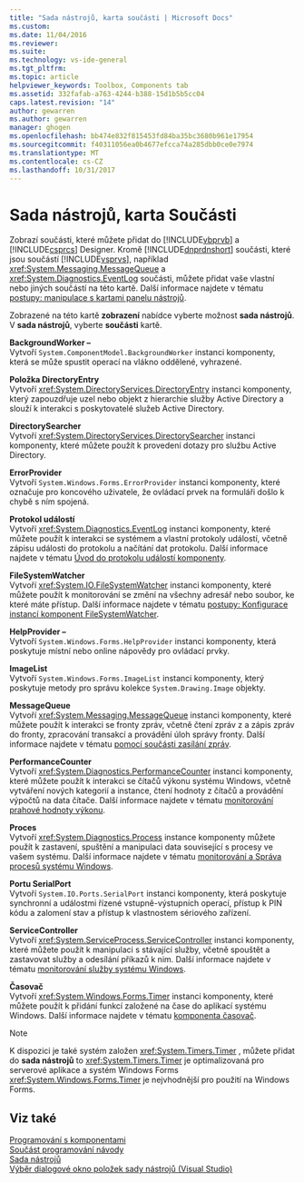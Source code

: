 ```yaml
---
title: "Sada nástrojů, karta součásti | Microsoft Docs"
ms.custom: 
ms.date: 11/04/2016
ms.reviewer: 
ms.suite: 
ms.technology: vs-ide-general
ms.tgt_pltfrm: 
ms.topic: article
helpviewer_keywords: Toolbox, Components tab
ms.assetid: 332fafab-a763-4244-b388-15d1b5b5cc04
caps.latest.revision: "14"
author: gewarren
ms.author: gewarren
manager: ghogen
ms.openlocfilehash: bb474e832f815453fd84ba35bc3680b961e17954
ms.sourcegitcommit: f40311056ea0b4677efcca74a285dbb0ce0e7974
ms.translationtype: MT
ms.contentlocale: cs-CZ
ms.lasthandoff: 10/31/2017
---
```

# <a name="toolbox-components-tab"></a>Sada nástrojů, karta Součásti
Zobrazí součásti, které můžete přidat do [!INCLUDE[vbprvb](../../code-quality/includes/vbprvb_md.md)] a [!INCLUDE[csprcs](../../data-tools/includes/csprcs_md.md)] Designer. Kromě [!INCLUDE[dnprdnshort](../../code-quality/includes/dnprdnshort_md.md)] součásti, které jsou součástí [!INCLUDE[vsprvs](../../code-quality/includes/vsprvs_md.md)], například <xref:System.Messaging.MessageQueue> a <xref:System.Diagnostics.EventLog> součásti, můžete přidat vaše vlastní nebo jiných součástí na této kartě. Další informace najdete v tématu [postupy: manipulace s kartami panelu nástrojů](http://msdn.microsoft.com/en-us/21285050-cadd-455a-b1f5-a2289a89c4db).  
  
 Zobrazené na této kartě **zobrazení** nabídce vyberte možnost **sada nástrojů**. V **sada nástrojů**, vyberte **součásti** kartě.  
  
 **BackgroundWorker –**  
 Vytvoří `System.ComponentModel.BackgroundWorker` instanci komponenty, která se může spustit operací na vlákno oddělené, vyhrazené.  
  
 **Položka DirectoryEntry**  
 Vytvoří <xref:System.DirectoryServices.DirectoryEntry> instanci komponenty, který zapouzdřuje uzel nebo objekt z hierarchie služby Active Directory a slouží k interakci s poskytovatelé služeb Active Directory.  
  
 **DirectorySearcher**  
 Vytvoří <xref:System.DirectoryServices.DirectorySearcher> instanci komponenty, které můžete použít k provedení dotazy pro službu Active Directory.  
  
 **ErrorProvider**  
 Vytvoří `System.Windows.Forms.ErrorProvider` instanci komponenty, které označuje pro koncového uživatele, že ovládací prvek na formuláři došlo k chybě s ním spojená.  
  
 **Protokol událostí**  
 Vytvoří <xref:System.Diagnostics.EventLog> instanci komponenty, které můžete použít k interakci se systémem a vlastní protokoly událostí, včetně zápisu události do protokolu a načítání dat protokolu. Další informace najdete v tématu [Úvod do protokolu událostí komponenty](http://msdn.microsoft.com/en-us/a2ba4f28-4b1a-435e-99ef-51b28e21f805).  
  
 **FileSystemWatcher**  
 Vytvoří <xref:System.IO.FileSystemWatcher> instanci komponenty, které můžete použít k monitorování se změní na všechny adresář nebo soubor, ke které máte přístup. Další informace najdete v tématu [postupy: Konfigurace instancí komponent FileSystemWatcher](http://msdn.microsoft.com/en-us/2e628234-4951-4135-8a86-28b924070d50).  
  
 **HelpProvider –**  
 Vytvoří `System.Windows.Forms.HelpProvider` instanci komponenty, která poskytuje místní nebo online nápovědy pro ovládací prvky.  
  
 **ImageList**  
 Vytvoří `System.Windows.Forms.ImageList` instanci komponenty, který poskytuje metody pro správu kolekce `System.Drawing.Image` objekty.  
  
 **MessageQueue**  
 Vytvoří <xref:System.Messaging.MessageQueue> instanci komponenty, které můžete použít k interakci se fronty zpráv, včetně čtení zpráv z a zápis zpráv do fronty, zpracování transakcí a provádění úloh správy fronty. Další informace najdete v tématu [pomocí součásti zasílání zpráv](http://msdn.microsoft.com/en-us/922dbac7-26f0-4e39-b666-ccfc184793d7).  
  
 **PerformanceCounter**  
 Vytvoří <xref:System.Diagnostics.PerformanceCounter> instanci komponenty, které můžete použít k interakci se čítačů výkonu systému Windows, včetně vytváření nových kategorií a instance, čtení hodnoty z čítačů a provádění výpočtů na data čítače. Další informace najdete v tématu [monitorování prahové hodnoty výkonu](http://msdn.microsoft.com/en-us/b8b44a55-31d0-4b45-9517-8c1b1e4fdc91).  
  
 **Proces**  
 Vytvoří <xref:System.Diagnostics.Process> instance komponenty můžete použít k zastavení, spuštění a manipulaci data související s procesy ve vašem systému. Další informace najdete v tématu [monitorování a Správa procesů systému Windows](http://msdn.microsoft.com/en-us/a86bd4c1-b92c-49a0-8f32-61d67837b45e).  
  
 **Portu SerialPort**  
 Vytvoří `System.IO.Ports.SerialPort` instanci komponenty, která poskytuje synchronní a událostmi řízené vstupně-výstupních operací, přístup k PIN kódu a zalomení stav a přístup k vlastnostem sériového zařízení.  
  
 **ServiceController**  
 Vytvoří <xref:System.ServiceProcess.ServiceController> instanci komponenty, které můžete použít k manipulaci s stávající služby, včetně spouštět a zastavovat služby a odesílání příkazů k nim. Další informace najdete v tématu [monitorování služby systému Windows](http://msdn.microsoft.com/en-us/4542ee3f-e052-4cb9-8726-58e9420de222).  
  
 **Časovač**  
 Vytvoří <xref:System.Windows.Forms.Timer> instanci komponenty, které můžete použít k přidání funkcí založené na čase do aplikací systému Windows. Další informace najdete v tématu [komponenta časovač](/dotnet/framework/winforms/controls/timer-component-windows-forms).  
  
> [!NOTE]
>  K dispozici je také systém založen <xref:System.Timers.Timer> , můžete přidat do **sada nástrojů** to <xref:System.Timers.Timer> je optimalizovaná pro serverové aplikace a systém Windows Forms <xref:System.Windows.Forms.Timer> je nejvhodnější pro použití na Windows Forms.  
  
## <a name="see-also"></a>Viz také  
 [Programování s komponentami](http://msdn.microsoft.com/Library/d4d4fcb4-e0b8-46b3-b679-7ee0026eb9e3)   
 [Součást programování návody](http://msdn.microsoft.com/Library/373cacf7-479e-4b05-991c-5cb18824e913)   
 [Sada nástrojů](../../ide/reference/toolbox.md)   
 [Výběr dialogové okno položek sady nástrojů (Visual Studio)](http://msdn.microsoft.com/en-us/bd07835f-18a8-433e-bccc-7141f65263bb)